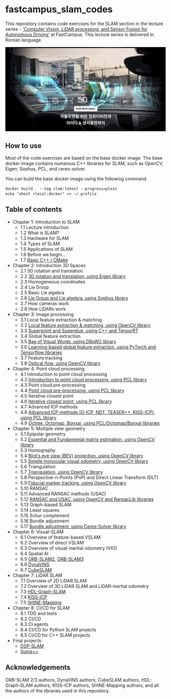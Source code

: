 # fastcampus_slam_codes

This repository contains code exercises for the SLAM section in the lecture series - ['Computer Vision, LiDAR processing, and Sensor Fusion for Autonomous Driving'](https://fastcampus.co.kr/data_online_autovehicle) at FastCampus. This lecture series is delivered in Korean language.

![](title.png)

## How to use

Most of the code exercises are based on the base docker image. The base docker image contains numerous C++ libraries for SLAM, such as OpenCV, Eigen, Sophus, PCL, and ceres-solver. 

You can build the base docker image using the following command. 

```shell
docker build . --tag slam:latest --progress=plain
echo "xhost +local:docker" >> ~/.profile
```

## Table of contents

- Chapter 1: Introduction to SLAM
  - 1.1 Lecture introduction
  - 1.2 What is SLAM?
  - 1.3 Hardware for SLAM
  - 1.4 Types of SLAM
  - 1.5 Applications of SLAM
  - 1.6 Before we begin...
  - 1.7 [Basic C++ / CMake](1_7)
- Chapter 2: Introduction 3D Spaces
  - 2.1 3D rotation and translation
  - 2.2 [3D rotation and translation, using Eigen library](2_2)
  - 2.3 Homogeneous coordinates
  - 2.4 Lie Group
  - 2.5 Basic Lie algebra
  - 2.6 [Lie Group and Lie algebra, using Sophus library](2_6)
  - 2.7 How cameras work
  - 2.8 How LiDARs work
- Chapter 3: Image processing
  - 3.1 Local feature extraction & matching
  - 3.2 [Local feature extraction & matching, using OpenCV library](3_2)
  - 3.3 [Superpoint and Superglue, using C++ and TensorRT](3_3)
  - 3.4 Global feature extraction
  - 3.5 [Bag of Visual Words, using DBoW2 library](3_5)
  - 3.6 [Learning-based global feature extraction, using PyTorch and Tensorflow libraries](3_6)
  - 3.7 Feature tracking
  - 3.8 [Optical flow, using OpenCV library](3_8)
- Chapter 4: Point cloud processing
  - 4.1 Introduction to point cloud processing
  - 4.2 [Introduction to point cloud processing, using PCL library](4_2)
  - 4.3 Point cloud pre-processing
  - 4.4 [Point cloud pre-processing, using PCL library](4_4)
  - 4.5 Iterative closest point
  - 4.6 [Iterative closest point, using PCL library](4_6)
  - 4.7 Advanced ICP methods
  - 4.8 [Advanced ICP methods (G-ICP, NDT, TEASER++, KISS-ICP), using PCL library](4_8)
  - 4.9 [Octree, Octomap, Bonxai, using PCL/Octomap/Bonxai libraries](4_9)
- Chapter 5: Multiple view geometry
  - 5.1 Epipolar geometry
  - 5.2 [Essential and Fundamental matrix estimation, using OpenCV library](5_2)
  - 5.3 Homography
  - 5.4 [Bird's eye view (BEV) projection, using OpenCV library](5_4)
  - 5.5 [Simple monocular visual odometry, using OpenCV library](5_5)
  - 5.6 Triangulation
  - 5.7 [Triangulation, using OpenCV library](5_7)
  - 5.8 Perspective-n-Points (PnP) and Direct Linear Transform (DLT)
  - 5.9 [Fiducial marker tracking, using OpenCV library](5_9)
  - 5.10 RANSAC
  - 5.11 Advanced RANSAC methods (USAC)
  - 5.12 [RANSAC and USAC, using OpenCV and RansacLib libraries](5_12)
  - 5.13 Graph-based SLAM
  - 5.14 Least squares
  - 5.15 Schur complement
  - 5.16 Bundle adjustment
  - 5.17 [Bundle adjustment, using Ceres-Solver library](5_17)
- Chapter 6: Visual-SLAM
  - 6.1 Overview of feature-based VSLAM
  - 6.2 Overview of direct VSLAM
  - 6.3 Overview of visual-inertial odometry (VIO)
  - 6.4 Spatial AI
  - 6.5 [ORB-SLAM2](orb_slam2), [ORB-SLAM3](orb_slam3)
  - 6.6 [DynaVINS](dynavins)
  - 6.7 [CubeSLAM](cubeslam)
- Chapter 7: LiDAR SLAM
  - 7.1 Overview of 2D LiDAR SLAM
  - 7.2 Overview of 3D LiDAR SLAM and LiDAR-inertial odometry
  - 7.3 [HDL-Graph-SLAM](hdl_graph_slam)
  - 7.4 [KISS-ICP](kiss_icp)
  - 7.5 [SHINE-Mapping](shine_mapping)
- Chapter 8: CI/CD for SLAM
  - 8.1 TDD and tests
  - 8.2 CI/CD
  - 8.3 CI agents
  - 8.4 CI/CD for Python SLAM projects
  - 8.5 CI/CD for C++ SLAM projects
- Final projects:
  - [DSP-SLAM](dsp_slam)
  - [Suma++]()

## Acknowledgements

ORB-SLAM 2/3 authors, DynaVINS authors, CubeSLAM authors, HDL-Graph-SLAM authors, KISS-ICP authors, SHINE-Mapping authors, and all the authors of the libraries used in this repository.

